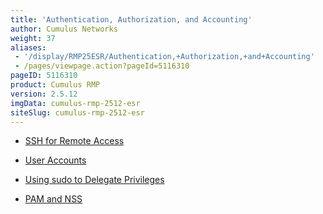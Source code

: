 ```yaml
---
title: 'Authentication, Authorization, and Accounting'
author: Cumulus Networks
weight: 37
aliases:
 - '/display/RMP25ESR/Authentication,+Authorization,+and+Accounting'
 - /pages/viewpage.action?pageId=5116310
pageID: 5116310
product: Cumulus RMP
version: 2.5.12
imgData: cumulus-rmp-2512-esr
siteSlug: cumulus-rmp-2512-esr
---
```

  - [SSH for Remote
    Access](/version/cumulus-rmp-2512-esr/System_Management/Authentication_Authorization_and_Accounting/SSH_for_Remote_Access)

  - [User
    Accounts](/version/cumulus-rmp-2512-esr/System_Management/Authentication_Authorization_and_Accounting/User_Accounts)

  - [Using sudo to Delegate
    Privileges](/version/cumulus-rmp-2512-esr/System_Management/Authentication_Authorization_and_Accounting/Using_sudo_to_Delegate_Privileges)

  - [PAM and
    NSS](/version/cumulus-rmp-2512-esr/System_Management/Authentication_Authorization_and_Accounting/LDAP_Authentication_and_Authorization)

<article id="html-search-results" class="ht-content" style="display: none;">

</article>

<footer id="ht-footer">

</footer>
